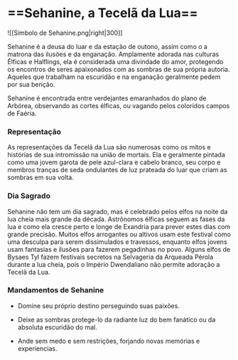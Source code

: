 # ==**Sehanine,** a Tecelã da Lua==
![[Símbolo de Sehanine.png|right|300]]

Sehanine é a deusa do luar e da estação de outono, assim como o a matrona das ilusões e da enganação. Amplamente adorada nas culturas Élficas e Halflings, ela é considerada uma divindade do amor, protegendo os encontros de seres apaixonados com as sombras de sua própria autoria. Aqueles que trabalham na escuridão e na enganação geralmente pedem por sua benção.

Sehanine é encontrada entre verdejantes emaranhados do plano de Arbórea, observando as cortes élficas, ou vagando pelos coloridos campos de Faéria.
### **Representação**
As representações da Tecelã da Lua são numerosas como os mitos e histórias de sua intromissão na união de mortais. Ela e geralmente pintada como uma jovem garota de pele azul-clara e cabelo branco, seu corpo e membros tranças de seda ondulantes de luz prateada do luar que criam as sombras em sua volta.
### **Dia Sagrado**
Sehanine não tem um dia sagrado, mas é celebrado pelos elfos na noite da lua cheia mais grande da década. Astrônomos élficas seguem as fases da lua e como ela cresce perto e longe de Exandria para prever estes dias com grande precisão. Muitos elfos arrogantes ou altivos usam este festival como uma desculpa para serem dissimulados e travessos, enquanto elfos jovens usam fantasias e ilusões para fazerem pegadinhas no povo. Alguns elfos de Bysaes Tyl fazem festivais secretos na Selvageria da Arqueada Pérola durante a lua cheia, pois o Império Dwendaliano não permite adoração a Tecelã da Lua.
### **Mandamentos de Sehanine**
- Domine seu próprio destino perseguindo suas paixões.

- Deixe as sombras protege-lo da radiante luz do bem fanático ou da absoluta escuridão do mal.

- Ande sem medo e sem restrições, forjando novas memórias e experiencias.
